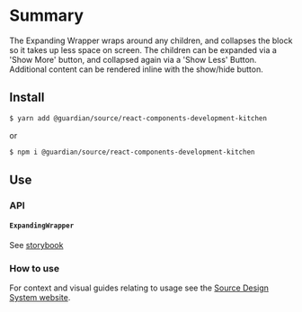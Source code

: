 # Summary

The Expanding Wrapper wraps around any children, and collapses the block so it takes up less space on screen. The children can be expanded via a 'Show More' button, and collapsed again via a 'Show Less' Button. Additional content can be rendered inline with the show/hide button.

## Install

```sh
$ yarn add @guardian/source/react-components-development-kitchen
```

or

```sh
$ npm i @guardian/source/react-components-development-kitchen
```

## Use

### API

#### `ExpandingWrapper`

See [storybook](https://guardian.github.io/csnx/?path=/story/source-react-components-development-kitchen_expandingwrapper--expanding-wrapper)

### How to use

For context and visual guides relating to usage see the [Source Design System website](https://www.theguardian.design/2a1e5182b/p/108ed3-user-feedback/b/3803b4/t/08c895).
